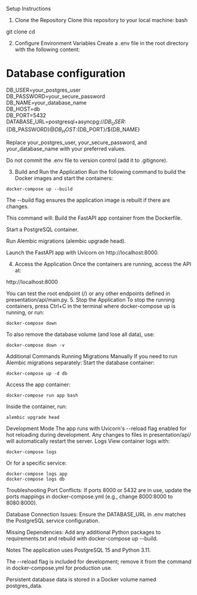 Setup Instructions
1. Clone the Repository
Clone this repository to your local machine:
bash

git clone <repository-url>
cd <repository-directory>

2. Configure Environment Variables
Create a .env file in the root directory with the following content:

# Database configuration
DB_USER=your_postgres_user
<br/>
DB_PASSWORD=your_secure_password
<br/>
DB_NAME=your_database_name
<br/>
DB_HOST=db
<br/>
DB_PORT=5432
<br/>
DATABASE_URL=postgresql+asyncpg://${DB_USER}:${DB_PASSWORD}@${DB_HOST}:${DB_PORT}/${DB_NAME}

Replace your_postgres_user, your_secure_password, and your_database_name with your preferred values.

Do not commit the .env file to version control (add it to .gitignore).

3. Build and Run the Application
Run the following command to build the Docker images and start the containers:

```console
docker-compose up --build
```

The --build flag ensures the application image is rebuilt if there are changes.

This command will:
Build the FastAPI app container from the Dockerfile.

Start a PostgreSQL container.

Run Alembic migrations (alembic upgrade head).

Launch the FastAPI app with Uvicorn on http://localhost:8000.

4. Access the Application
Once the containers are running, access the API at:

http://localhost:8000

You can test the root endpoint (/) or any other endpoints defined in presentation/api/main.py.
5. Stop the Application
To stop the running containers, press Ctrl+C in the terminal where docker-compose up is running, or run:

```console
docker-compose down
```

To also remove the database volume (and lose all data), use:

```console
docker-compose down -v
```
Additional Commands
Running Migrations Manually
If you need to run Alembic migrations separately:
Start the database container:

```console
docker-compose up -d db
```

Access the app container:

```console
docker-compose run app bash
```

Inside the container, run:

```console
alembic upgrade head
```

Development Mode
The app runs with Uvicorn's --reload flag enabled for hot reloading during development. Any changes to files in presentation/api/ will automatically restart the server.
Logs
View container logs with:

```console
docker-compose logs
```

Or for a specific service:

```console
docker-compose logs app
docker-compose logs db
```

Troubleshooting
Port Conflicts: If ports 8000 or 5432 are in use, update the ports mappings in docker-compose.yml (e.g., change 8000:8000 to 8080:8000).

Database Connection Issues: Ensure the DATABASE_URL in .env matches the PostgreSQL service configuration.

Missing Dependencies: Add any additional Python packages to requirements.txt and rebuild with docker-compose up --build.

Notes
The application uses PostgreSQL 15 and Python 3.11.

The --reload flag is included for development; remove it from the command in docker-compose.yml for production use.

Persistent database data is stored in a Docker volume named postgres_data.

